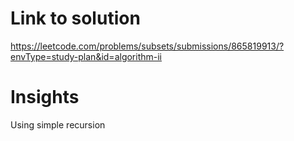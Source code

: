 # Link to solution
https://leetcode.com/problems/subsets/submissions/865819913/?envType=study-plan&id=algorithm-ii

# Insights
Using simple recursion